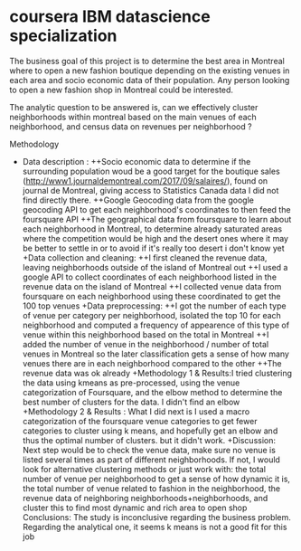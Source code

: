 # coursera IBM datascience specialization


The business goal of this project is to determine the best area in Montreal where to open a new fashion boutique depending on the existing venues in each area and socio economic data of their population. Any person looking to open a new fashion shop in Montreal could be interested.

The analytic question to be answered is, can we effectively cluster neighborhoods within montreal based on the main venues of each neighborhood, and census data on revenues per neighborhood ?

Methodology
* Data description :
++Socio economic data to determine if the surrounding population woud be a good target for the boutique sales (http://www1.journaldemontreal.com/2017/09/salaires/), found on journal de Montreal, giving access to Statistics Canada data I did not find directly there.
++Google Geocoding data from the google geocoding API to get each neighborhood's coordinates to then feed the foursquare API
++The geographical data from foursquare to learn about each neighborhood in Montreal, to determine already saturated areas where the competition would be high and the desert ones where it may be better to settle in or to avoid if it's really too desert i don't know yet
+Data collection and cleaning:
++I first cleaned the revenue data, leaving neighborhoods outside of the island of Montreal out
++I used a google API to collect coordinates of each neighborhood listed in the revenue data on the island of Montreal
++I collected venue data from foursquare on each neighborhood using these coordinated to get the 100 top venues
+Data preprocessing:
++I got the number of each type of venue per category per neighborhood, isolated the top 10 for each neighborhood and computed a frequency of appearence of this type of venue within this neighborhood based on the total in Montreal
++I added the number of venue in the neighborhood / number of total venues in Montreal so the later classification gets a sense of how many venues there are in each neighborhood compared to the other
++The revenue data was ok already
+Methodology 1 & Results:I tried clustering the data using kmeans as pre-processed, using the venue categorization of Foursquare, and the elbow method to determine the best number of clusters for the data. I didn't find an elbow
+Methodology 2 & Results : What I did next is I used a macro categorization of the foursquare venue categories to get fewer categories to cluster using k means, and hopefully get an elbow and thus the optimal number of clusters. but it didn't work.
+Discussion: Next step would be to check the venue data, make sure no venue is listed several times as part of different neighborhoods. If not, I would look for alternative clustering methods or just work with: the total number of venue per neighborhood to get a sense of how dynamic it is, the total number of venue related to fashion in the neighborhood, the revenue data of neighboring neighborhoods+neighborhoods, and cluster this to find most dynamic and rich area to open shop
Conclusions: The study is inconclusive regarding the business problem. Regarding the analytical one, it seems k means is not a good fit for this job
